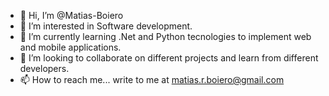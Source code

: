 - 👋 Hi, I’m @Matias-Boiero
- 👀 I’m interested in Software development.
- 🌱 I’m currently learning .Net and Python tecnologies to implement web and mobile applications.
- 💞️ I’m looking to collaborate on different projects and learn from different developers.
- 📫 How to reach me... write to me at matias.r.boiero@gmail.com

<!---
Matias-Boiero/Matias-Boiero is a ✨ special ✨ repository because its `README.md` (this file) appears on your GitHub profile.
You can click the Preview link to take a look at your changes.
--->
